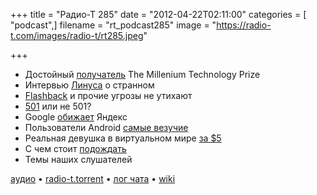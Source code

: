 +++
title = "Радио-Т 285"
date = "2012-04-22T02:11:00"
categories = [ "podcast",]
filename = "rt_podcast285"
image = "https://radio-t.com/images/radio-t/rt285.jpeg"

+++

- Достойный [получатель](http://www.zdnet.com/blog/open-source/linus-torvalds-wins-the-tech-equivalent-of-a-nobel-prize-the-millennium-technology-prize/1) The Millenium Technology Prize
- Интервью [Линуса](http://techcrunch.com/2012/04/19/an-interview-with-millenium-technology-prize-finalist-linus-torvalds/) о странном
- [Flashback](http://arstechnica.com/apple/news/2012/04/flashback-infectionhthttp://www.blogger.com/img/blank.giftp://www.blogger.com/img/blank.gifs-not-waning-after-all-650000-macs-still-hijacked.ars) и прочие угрозы не утихают
- [501](http://adit.io/posts/2012-04-18-http://www.blogger.comhttp://www.blogger.com/img/blank.gif/img/blank.gifI_guess_Im_not_a_501_Developer.html) или не 501?
- Google [обижает](http://www.guardian.co.uk/technology/2012/apr/19/google-rivals-russian-search-engine) Яндекс
- Пользователи Android [самые везучие](http://www.bgr.com/2012/02/01/android-users-are-more-likely-to-have-sex-on-the-first-date-study-finds/)
- Реальная девушка в виртуальном мире [за $5](http://gizmodo.com/5903760/how-to-buy-a-facebook-girlfriend-for-5)
- С чем стоит [подождать](http://gizmodo.com/5903704/dont-buy-this-stuff-right-now)
- Темы наших слушателей

[аудио](http://cdn.radio-t.com/rt_podcast285.mp3) • [radio-t.torrent](http://cdn.radio-t.com/torrents/rt_podcast285.mp3.torrent) • [лог чата](http://chat.radio-t.com/logs/radio-t-285.html) • [wiki](http://wiki.radio-t.com/%D0%92%D1%8B%D0%BF%D1%83%D1%81%D0%BA_285)<audio src="http://cdn.radio-t.com/rt_podcast285.mp3" preload="none"></audio>
